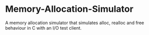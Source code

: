 # Memory-Allocation-Simulator

A memory allocation simulator that simulates alloc, realloc and free behaviour in C with an I/O test client.
